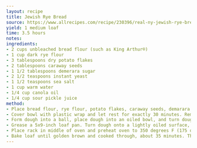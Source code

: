 ```yaml
---
layout: recipe
title: Jewish Rye Bread
source: https://www.allrecipes.com/recipe/230396/real-ny-jewish-rye-bread/
yield: 1 medium loaf
time: 3.5 hours
notes: 
ingredients:
- 2 cups unbleached bread flour (such as King Arthur®)
- 1 cup dark rye flour
- 3 tablespoons dry potato flakes
- 2 tablespoons caraway seeds
- 1 1/2 tablespoons demerara sugar
- 2 1/2 teaspoons instant yeast
- 1 1/2 teaspoons sea salt
- 1 cup warm water
- 1/4 cup canola oil
- 1/4 cup sour pickle juice
method:
- Place bread flour, rye flour, potato flakes, caraway seeds, demarara sugar, yeast, and sea salt in the bowl of a large stand mixer. Turn mixer to low and thoroughly mix dry ingredients. Beat warm water, canola oil, and pickle juice into dry ingredients. Fit dough hook onto mixer and beat until dough is rough and shaggy-looking.
- Cover bowl with plastic wrap and let rest for exactly 30 minutes. Remove plastic wrap and knead dough in stand mixer with dough hook until smooth, firm, and only slightly sticky, 6 to 8 minutes. Turn dough onto a floured work surface and knead until smooth, 1 to 2 more minutes.
- Form dough into a ball, place dough into an oiled bowl, and turn dough around several times in bowl to coat with oil. Cover the bowl with plastic wrap, set into a warm place, and let rise until nearly double, about 1 hour.
- Grease a 5x9-inch loaf pan. Turn dough onto a lightly oiled surface, shape into a log, and place into prepared loaf pan. Cover with a cloth kitchen towel and let rise until top of dough has risen slightly over top of pan, 60 to 90 minutes.
- Place rack in middle of oven and preheat oven to 350 degrees F (175 degrees C).
- Bake loaf until golden brown and cooked through, about 35 minutes. The internal temperature of the bread should be 190 degrees F (90 degrees C). If loaf browns too quickly, cover loosely with a tent of aluminum foil with shiny side out. Remove from pan and cool on wire rack.
---
```


